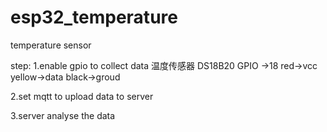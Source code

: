 # esp32_temperature
temperature sensor

step:
1.enable gpio to collect data 
温度传感器 DS18B20
GPIO ->18
red->vcc
yellow->data
black->groud

2.set mqtt to upload data to server

3.server analyse the data
